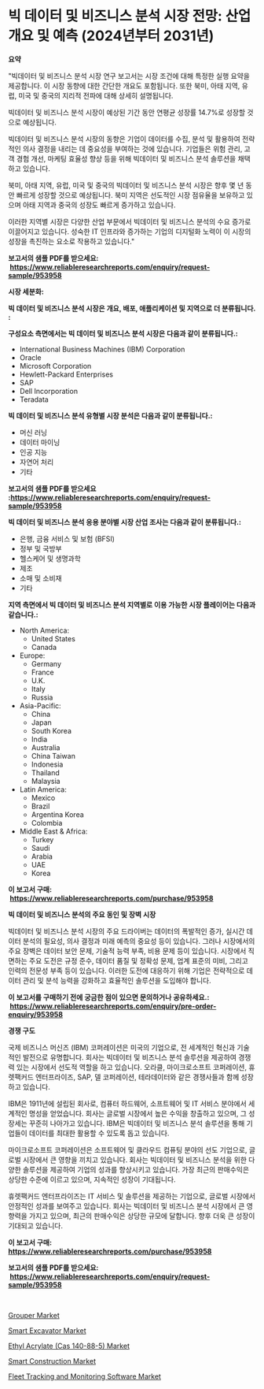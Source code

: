 <p><h1>빅 데이터 및 비즈니스 분석 시장 전망: 산업 개요 및 예측 (2024년부터 2031년)</h1></p><p><strong>요약</strong></p>
<p><p>"빅데이터 및 비즈니스 분석 시장 연구 보고서는 시장 조건에 대해 특정한 실행 요약을 제공합니다. 이 시장 동향에 대한 간단한 개요도 포함됩니다. 또한 북미, 아태 지역, 유럽, 미국 및 중국의 지리적 전파에 대해 상세히 설명됩니다.</p><p>빅데이터 및 비즈니스 분석 시장이 예상된 기간 동안 연평균 성장률 14.7%로 성장할 것으로 예상됩니다.</p><p>빅데이터 및 비즈니스 분석 시장의 동향은 기업이 데이터를 수집, 분석 및 활용하여 전략적인 의사 결정을 내리는 데 중요성을 부여하는 것에 있습니다. 기업들은 위험 관리, 고객 경험 개선, 마케팅 효율성 향상 등을 위해 빅데이터 및 비즈니스 분석 솔루션을 채택하고 있습니다.</p><p>북미, 아태 지역, 유럽, 미국 및 중국의 빅데이터 및 비즈니스 분석 시장은 향후 몇 년 동안 빠르게 성장할 것으로 예상됩니다. 북미 지역은 선도적인 시장 점유율을 보유하고 있으며 아태 지역과 중국의 성장도 빠르게 증가하고 있습니다.</p><p>이러한 지역별 시장은 다양한 산업 부문에서 빅데이터 및 비즈니스 분석의 수요 증가로 이끌어지고 있습니다. 성숙한 IT 인프라와 증가하는 기업의 디지털화 노력이 이 시장의 성장을 촉진하는 요소로 작용하고 있습니다."</p></p>
<p><strong>보고서의 샘플 PDF를 받으세요: &nbsp;<a href="https://www.reliableresearchreports.com/enquiry/request-sample/953958">https://www.reliableresearchreports.com/enquiry/request-sample/953958</a></strong></p>
<p><strong>시장 세분화:</strong></p>
<p><strong> 빅 데이터 및 비즈니스 분석 시장은 개요, 배포, 애플리케이션 및 지역으로 더 분류됩니다. :</strong></p>
<p><strong>구성요소 측면에서는 빅 데이터 및 비즈니스 분석 시장은 다음과 같이 분류됩니다.:</strong></p>
<p><ul><li>International Business Machines (IBM) Corporation</li><li>Oracle</li><li>Microsoft Corporation</li><li>Hewlett-Packard Enterprises</li><li>SAP</li><li>Dell Incorporation</li><li>Teradata</li></ul></p>
<p><strong> 빅 데이터 및 비즈니스 분석 유형별 시장 분석은 다음과 같이 분류됩니다.:</strong></p>
<p><ul><li>머신 러닝</li><li>데이터 마이닝</li><li>인공 지능</li><li>자연어 처리</li><li>기타</li></ul></p>
<p><strong>보고서의 샘플 PDF를 받으세요 :<a href="https://www.reliableresearchreports.com/enquiry/request-sample/953958">https://www.reliableresearchreports.com/enquiry/request-sample/953958</a></strong></p>
<p><strong> 빅 데이터 및 비즈니스 분석 응용 분야별 시장 산업 조사는 다음과 같이 분류됩니다.:</strong></p>
<p><ul><li>은행, 금융 서비스 및 보험 (BFSI)</li><li>정부 및 국방부</li><li>헬스케어 및 생명과학</li><li>제조</li><li>소매 및 소비재</li><li>기타</li></ul></p>
<p><strong>지역 측면에서 빅 데이터 및 비즈니스 분석 지역별로 이용 가능한 시장 플레이어는 다음과 같습니다.:</strong></p>
<p><ul>
    <li>
        North America:
        <ul>
            <li>United States</li>
            <li>Canada</li>
        </ul>
    </li>
    <li>
        Europe:
        <ul>
            <li>Germany</li>
            <li>France</li>
            <li>U.K.</li>
            <li>Italy</li>
            <li>Russia</li>
        </ul>
    </li>
    <li>
        Asia-Pacific:
        <ul>
            <li>China</li>
            <li>Japan</li>
            <li>South Korea</li>
            <li>India</li>
            <li>Australia</li>
            <li>China Taiwan</li>
            <li>Indonesia</li>
            <li>Thailand</li>
            <li>Malaysia</li>
        </ul>
    </li>
    <li>
        Latin America:
        <ul>
            <li>Mexico</li>
            <li>Brazil</li>
            <li>Argentina Korea</li>
            <li>Colombia</li>
        </ul>
    </li>
    <li>
        Middle East & Africa:
        <ul>
            <li>Turkey</li>
            <li>Saudi</li>
            <li>Arabia</li>
            <li>UAE</li>
            <li>Korea</li>
        </ul>
    </li>
    </ul></p>
<p><strong>이 보고서 구매: &nbsp;<a href="https://www.reliableresearchreports.com/purchase/953958">https://www.reliableresearchreports.com/purchase/953958</a></strong></p>
<p><strong>빅 데이터 및 비즈니스 분석의 주요 동인 및 장벽 시장</strong></p>
<p><p>빅데이터 및 비즈니스 분석 시장의 주요 드라이버는 데이터의 폭발적인 증가, 실시간 데이터 분석의 필요성, 의사 결정과 미래 예측의 중요성 등이 있습니다. 그러나 시장에서의 주요 장벽은 데이터 보안 문제, 기술적 능력 부족, 비용 문제 등이 있습니다. 시장에서 직면하는 주요 도전은 규정 준수, 데이터 품질 및 정확성 문제, 업계 표준의 미비, 그리고 인력의 전문성 부족 등이 있습니다. 이러한 도전에 대응하기 위해 기업은 전략적으로 데이터 관리 및 분석 능력을 강화하고 효율적인 솔루션을 도입해야 합니다.</p></p>
<p><strong>이 보고서를 구매하기 전에 궁금한 점이 있으면 문의하거나 공유하세요.: &nbsp;<a href="https://www.reliableresearchreports.com/enquiry/pre-order-enquiry/953958">https://www.reliableresearchreports.com/enquiry/pre-order-enquiry/953958</a></strong></p>
<p><strong>경쟁 구도</strong></p>
<p><p>국제 비즈니스 머신즈 (IBM) 코퍼레이션은 미국의 기업으로, 전 세계적인 혁신과 기술적인 발전으로 유명합니다. 회사는 빅데이터 및 비즈니스 분석 솔루션을 제공하여 경쟁력 있는 시장에서 선도적 역할을 하고 있습니다. 오라클, 마이크로소프트 코퍼레이션, 휴렛팩커드 엔터프라이즈, SAP, 델 코퍼레이션, 테라데이터와 같은 경쟁사들과 함께 성장하고 있습니다.</p><p>IBM은 1911년에 설립된 회사로, 컴퓨터 하드웨어, 소프트웨어 및 IT 서비스 분야에서 세계적인 명성을 얻었습니다. 회사는 글로벌 시장에서 높은 수익을 창출하고 있으며, 그 성장세는 꾸준히 나아가고 있습니다. IBM은 빅데이터 및 비즈니스 분석 솔루션을 통해 기업들이 데이터를 최대한 활용할 수 있도록 돕고 있습니다.</p><p>마이크로소프트 코퍼레이션은 소프트웨어 및 클라우드 컴퓨팅 분야의 선도 기업으로, 글로벌 시장에서 큰 영향을 끼치고 있습니다. 회사는 빅데이터 및 비즈니스 분석을 위한 다양한 솔루션을 제공하여 기업의 성과를 향상시키고 있습니다. 가장 최근의 판매수익은 상당한 수준에 이르고 있으며, 지속적인 성장이 기대됩니다.</p><p>휴렛팩커드 엔터프라이즈는 IT 서비스 및 솔루션을 제공하는 기업으로, 글로벌 시장에서 안정적인 성과를 보여주고 있습니다. 회사는 빅데이터 및 비즈니스 분석 시장에서 큰 영향력을 가지고 있으며, 최근의 판매수익은 상당한 규모에 달합니다. 향후 더욱 큰 성장이 기대되고 있습니다.</p></p>
<p><strong>이 보고서 구매: &nbsp; <a href="https://www.reliableresearchreports.com/purchase/953958">https://www.reliableresearchreports.com/purchase/953958</a></strong></p>
<p><strong>보고서의 샘플 PDF를 받으세요: &nbsp;<a href="https://www.reliableresearchreports.com/enquiry/request-sample/953958">https://www.reliableresearchreports.com/enquiry/request-sample/953958</a></strong><strong></strong></p>
<p>&nbsp;</p>
<p><p><a href="https://view.publitas.com/reportprime-1/grouper-market-research-report-provides-critical-insights-that-can-help-shape-business-development-and-investment-strategies/">Grouper Market</a></p><p><a href="https://github.com/yoshih12/Market-Research-Report-List-2/blob/main/smart-excavator-market.md">Smart Excavator Market</a></p><p><a href="https://issuu.com/reportprime-2/docs/ethyl-acrylate-cas-140-88-5-market-size-2030.pptx">Ethyl Acrylate (Cas 140-88-5) Market</a></p><p><a href="https://github.com/castoriffic/Market-Research-Report-List-3/blob/main/smart-construction-market.md">Smart Construction Market</a></p><p><a href="https://scarlet-rocket-c63.notion.site/Fleet-Tracking-and-Monitoring-Software-Market-Research-Report-Forecasted-for-Period-from-2024-203-2fcaf7a7fc494c78a5467f6f32924126">Fleet Tracking and Monitoring Software Market</a></p></p>